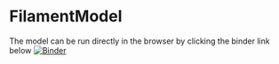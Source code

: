 # FilamentModel

The model can be run directly in the browser by clicking the binder link below
[![Binder](https://mybinder.org/badge_logo.svg)](https://mybinder.org/v2/gh/jaimit19/FilamentModel.git/master)
